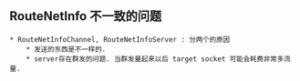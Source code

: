 ## RouteNetInfo 不一致的问题 
	* RouteNetInfoChannel, RouteNetInfoServer : 分两个的原因
		* 发送的东西是不一样的.
		* server存在群发的问题. 当群发量起来以后 target socket 可能会耗费非常多流量.

